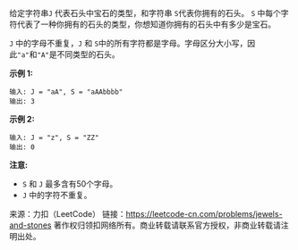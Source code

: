 给定字符串```J``` 代表石头中宝石的类型，和字符串 ```S```代表你拥有的石头。 ```S``` 中每个字符代表了一种你拥有的石头的类型，你想知道你拥有的石头中有多少是宝石。

```J``` 中的字母不重复，```J``` 和 ```S```中的所有字符都是字母。字母区分大小写，因此```"a"```和```"A"```是不同类型的石头。

**示例 1:**
```
输入: J = "aA", S = "aAAbbbb"
输出: 3
```
**示例 2:**
```
输入: J = "z", S = "ZZ"
输出: 0
```
**注意:**

* ```S``` 和 ```J``` 最多含有50个字母。
* ```J``` 中的字符不重复。

来源：力扣（LeetCode）
链接：https://leetcode-cn.com/problems/jewels-and-stones
著作权归领扣网络所有。商业转载请联系官方授权，非商业转载请注明出处。
